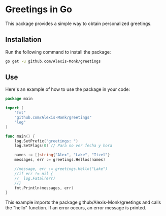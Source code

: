 # Greetings in Go

This package provides a simple way to obtain personalized greetings.

## Installation
Run the following command to install the package:
```bash
go get -u github.com/Alexis-Monk/greetings
```

## Use
Here's an example of how to use the package in your code:

```go
package main

import (
	"fmt"
	"github.com/Alexis-Monk/greetings"
	"log"
)

func main() {
	log.SetPrefix("greetings: ")
	log.SetFlags(0) // Para no ver fecha y hora

	names := []string{"Alex", "Lake", "Itzel"}
	messages, err := greetings.Hellos(names)

	//message, err := greetings.Hello("Lake")
	//if err != nil {
	//	log.Fatal(err)
	//}
	fmt.Println(messages, err)
}
```
This example imports the package github/Alexis-Monk/greetings and calls the "hello" function. If an error occurs, an error message is printed.
